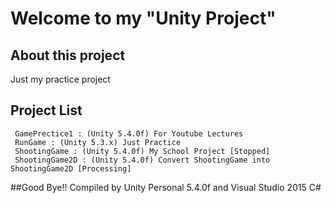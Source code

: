 # Welcome to my "Unity Project"
## About this project
Just my practice project
## Project List
```
 GamePrectice1 : (Unity 5.4.0f) For Youtube Lectures
 RunGame : (Unity 5.3.x) Just Practice
 ShootingGame : (Unity 5.4.0f) My School Project [Stopped]
 ShootingGame2D : (Unity 5.4.0f) Convert ShootingGame into ShootingGame2D [Processing]
```
##Good Bye!!
Compiled by Unity Personal 5.4.0f and Visual Studio 2015 C#
